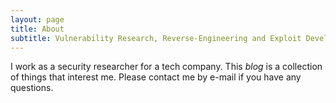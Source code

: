 ```yaml
---
layout: page
title: About
subtitle: Vulnerability Research, Reverse-Engineering and Exploit Development
---
```


I work as a security researcher for a tech company. This _blog_ is a collection of things that interest me. Please contact me by e-mail if you have any questions.
